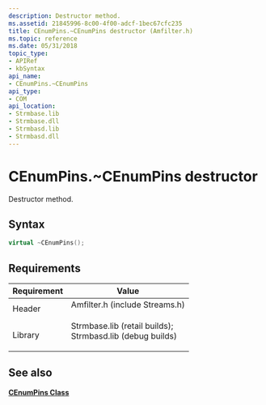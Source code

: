 ```yaml
---
description: Destructor method.
ms.assetid: 21845996-8c00-4f00-adcf-1bec67cfc235
title: CEnumPins.~CEnumPins destructor (Amfilter.h)
ms.topic: reference
ms.date: 05/31/2018
topic_type: 
- APIRef
- kbSyntax
api_name: 
- CEnumPins.~CEnumPins
api_type: 
- COM
api_location: 
- Strmbase.lib
- Strmbase.dll
- Strmbasd.lib
- Strmbasd.dll
---
```


# CEnumPins.~CEnumPins destructor

Destructor method.

## Syntax


```C++
virtual ~CEnumPins();
```



## Requirements



| Requirement | Value |
|--------------------|--------------------------------------------------------------------------------------------------------------------------------------------------------------------------------------------|
| Header<br/>  | <dl> <dt>Amfilter.h (include Streams.h)</dt> </dl>                                                                                  |
| Library<br/> | <dl> <dt>Strmbase.lib (retail builds); </dt> <dt>Strmbasd.lib (debug builds)</dt> </dl> |



## See also

<dl> <dt>

[**CEnumPins Class**](cenumpins.md)
</dt> </dl>

 

 




